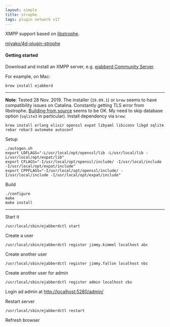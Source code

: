 ```yaml
---
layout: simple
title: strophe
tags: plugin network v17
---
```


XMPP support based on [libstrophe](http://strophe.im/libstrophe/).

<!--more-->

[miyako/4d-plugin-strophe](https://github.com/miyako/4d-plugin-strophe/)

#### Getting started

Download and install an XMPP server, e.g. [ejabberd Community Server](https://www.ejabberd.im).

For example, on Mac:

```
brew install ejabberd
```

---

**Note**: Tested 28 Nov. 2019. The installer (``19.09.1``) or ``brew`` seems to have compatibility issues on Catalina. Constantly getting TLS error from libstrophe. [Building from source](https://docs.ejabberd.im/developer/install-osx/) seems to be OK. My need to skip database option (``sqlite3`` in particular). Install dependency via ``brew``: 

```
brew install erlang elixir openssl expat libyaml libiconv libgd sqlite rebar rebar3 automake autoconf 
```

Setup

```
./autogen.sh
export LDFLAGS="-L/usr/local/opt/openssl/lib -L/usr/local/lib -L/usr/local/opt/expat/lib"
export CFLAGS="-I/usr/local/opt/openssl/include/ -I/usr/local/include -I/usr/local/opt/expat/include"
export CPPFLAGS="-I/usr/local/opt/openssl/include/ -I/usr/local/include -I/usr/local/opt/expat/include"
```

Build

```
./configure
make 
make install
```

---

Start it

```
/usr/local/sbin/ejabberdctl start
```

Create a user 

```
/usr/local/sbin/ejabberdctl register jimmy.kimmel localhost abc
```

Create another user 

```
/usr/local/sbin/ejabberdctl register jimmy.fallon localhost nbc
```

Create another user for admin

```
/usr/local/sbin/ejabberdctl register admin localhost cbs
```

Login ad admin at [http://localhost:5280/admin/](http://localhost:5280/admin/)

Restart server

```
/usr/local/sbin/ejabberdctl restart
```

Refresh browser
